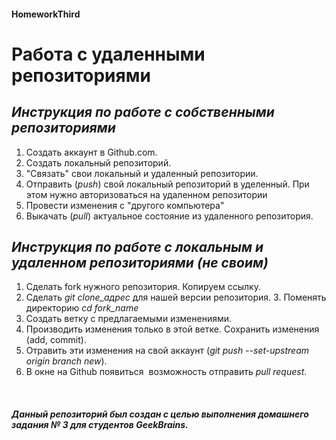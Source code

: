 #### HomeworkThird

# Работа с удаленными репозиториями
## _Инструкция по работе с собственными репозиториями_
1. Создать аккаунт в Github.com.
2. Создать локальный репозиторий.
3. "Связать" свои локальный и удаленный репозитории.
4. Отправить (*push*) свой локальный репозиторий в уделенный. При этом нужно авторизоваться на удаленном репозитории
5. Провести изменения с "другого компьютера"
6. Выкачать (*pull*) актуальное состояние из удаленного репозитория.
 
## _Инструкция по работе с локальным и удаленном репозиториями (не своим)_
1. Сделать fork нужного репозитория. Копируем ссылку.
2. Сделать  *git clone_адрес* для нашей версии репозитория.
3. Поменять директорию *cd fork_name*
3. Создать ветку с предлагаемыми изменениями.
4. Производить изменения только в этой ветке. Сохранить изменения (add, commit).
5. Отравить эти изменения на свой аккаунт (*git push --set-upstream origin branch new*).
6. В окне на Github появиться  возможность отправить *pull request*. 

 






##### Данный репозиторий был создан с целью выполнения домашнего задания № 3 для студентов GeekBrains.
